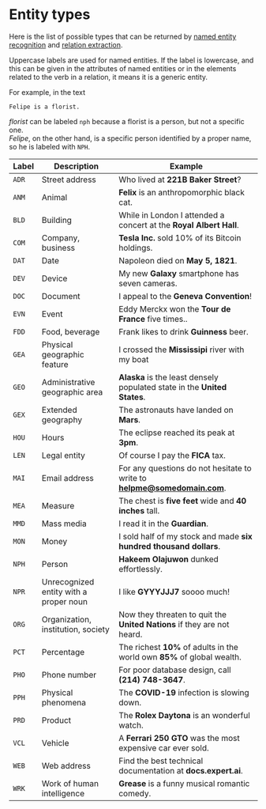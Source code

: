 # Entity types

Here is the list of possible types that can be returned by [named entity recognition](../../guide/entity-recognition/index.md) and [relation extraction](../../guide/relation-extraction/index.md).

Uppercase labels are used for named entities. If the label is lowercase, and this can be given in the attributes of named entities or in the elements related to the verb in a relation, it means it is a generic entity.

For example, in the text

    Felipe is a florist.

_florist_ can be labeled `nph` because a florist is a person, but not a specific one.  
_Felipe_, on the other hand, is a specific person identified by a proper name, so he is labeled with `NPH`.

Label | Description | Example
--- | --- | ---
`ADR` | Street address | Who lived at **221B Baker Street**?
`ANM` | Animal | **Felix** is an anthropomorphic black cat.
`BLD` | Building | While in London I attended a concert at the **Royal Albert Hall**.
`COM` | Company, business | **Tesla Inc.** sold 10% of its Bitcoin holdings.
`DAT` | Date | Napoleon died on **May 5, 1821**.
`DEV` | Device | My new **Galaxy** smartphone has seven cameras.
`DOC` | Document | I appeal to the **Geneva Convention**!
`EVN` | Event | Eddy Merckx won the **Tour de France** five times..
`FDD` | Food, beverage | Frank likes to drink **Guinness** beer.
`GEA` | Physical geographic feature | I crossed the **Mississipi** river with my boat
`GEO` | Administrative geographic area | **Alaska** is the least densely populated state in the **United States**.
`GEX` | Extended geography | The astronauts have landed on **Mars**.
`HOU` | Hours | The eclipse reached its peak at **3pm**.
`LEN` | Legal entity | Of course I pay the **FICA** tax.
`MAI` | Email address | For any questions do not hesitate to write to **helpme@somedomain.com**.
`MEA` | Measure | The chest is **five feet** wide and **40 inches** tall.
`MMD` | Mass media | I read it in the **Guardian**.
`MON` | Money | I sold half of my stock and made **six hundred thousand dollars**.
`NPH` | Person | **Hakeem Olajuwon** dunked effortlessly.
`NPR` | Unrecognized entity with a proper noun | I like **GYYYJJJ7** soooo much!
`ORG` | Organization, institution, society | Now they threaten to quit the **United Nations** if they are not heard.
`PCT` | Percentage | The richest **10%** of adults in the world own **85%** of global wealth.
`PHO` | Phone number | For poor database design, call **(214) 748-3647**.
`PPH` | Physical phenomena | The **COVID-19** infection is slowing down.
`PRD` | Product | The **Rolex Daytona** is an wonderful watch.
`VCL` | Vehicle | A **Ferrari 250 GTO** was the most expensive car ever sold.
`WEB` | Web address | Find the best technical documentation at **docs.expert.ai**.
`WRK` | Work of human intelligence | **Grease** is a funny  musical romantic comedy.
